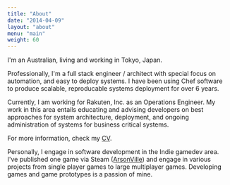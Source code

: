 ```yaml
---
title: "About"
date: "2014-04-09"
layout: "about"
menu: "main"
weight: 60
---
```


I'm an Australian, living and working in Tokyo, Japan.

Professionally, I'm a full stack engineer / architect with special focus on automation, and easy to deploy systems. I have been using Chef software to produce scalable, reproducable systems deployment for over 6 years.

Currently, I am working for Rakuten, Inc. as an Operations Engineer. My work in this area entails educating and advising developers on best approaches for system architecture, deployment, and ongoing administration of systems for business critical systems.

For more information, check my [CV][cv].

Personally, I engage in software development in the Indie gamedev area. I've published one game via Steam ([ArsonVille][arsonville-steam]) and engage in various projects from single player games to large multiplayer games. Developing games and game prototypes is a passion of mine.

[cv]: /cv
[arsonville-steam]: https://store.steampowered.com/app/553610/ArsonVille/
